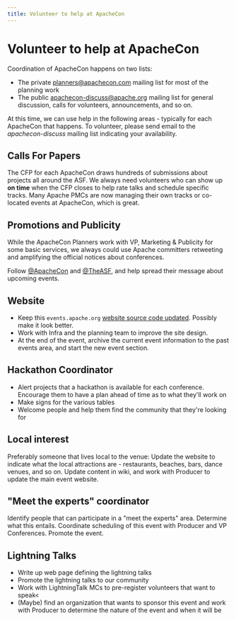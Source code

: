 ```yaml
---
title: Volunteer to help at ApacheCon
---
```


# Volunteer to help at ApacheCon

Coordination of ApacheCon happens on two lists:

 * The private planners@apachecon.com mailing list for most of the
   planning work
 * The public apachecon-discuss@apache.org mailing list for general
   discussion, calls for volunteers, announcements, and so on.

At this time, we can use help in the following areas - typically for each ApacheCon that happens.
 To volunteer, please send email to the *apachecon-discuss* mailing list indicating your availability.

## Calls For Papers

The CFP for each ApacheCon draws hundreds of submissions about projects all
around the ASF.  We always need volunteers who can show up **on time**
when the CFP closes to help rate talks and schedule specific tracks.
Many Apache PMCs are now managing their own tracks or co-located events
at ApacheCon, which is great.

## Promotions and Publicity

While the ApacheCon Planners work with VP, Marketing & Publicity for some
basic services, we always could use Apache committers retweeting and
amplifying the official notices about conferences.

Follow [@ApacheCon](https://twitter.com/apachecon) and [@TheASF](https://twitter.com/apachecon), and help spread their message about upcoming events.

## Website

  * Keep this `events.apache.org` [website source code updated](https://svn.apache.org/repos/asf/concom/site/trunk/content). Possibly make it look better.
  * Work with Infra and the planning team to improve the site design.
  * At the end of the event, archive the current event information to the past events area, and start the new event section.

## Hackathon Coordinator

  * Alert projects that a hackathon is available for each conference. Encourage them to
    have a plan ahead of time as to what they'll work on
  * Make signs for the various tables
  * Welcome people and help them find the community that they're looking for

##  Local interest

Preferably someone that lives local to the venue: Update the website to indicate what the local attractions are - restaurants, beaches, bars, dance venues, and so on. Update content in wiki, and work with Producer to update the main event website.

## "Meet the experts" coordinator

Identify people that can participate in a "meet the experts" area. Determine what this entails. Coordinate scheduling of this event with Producer and VP Conferences. Promote the event.

## Lightning Talks

  * Write up web page defining the lightning talks
  * Promote the lightning talks to our community
  * Work with LightningTalk MCs to pre-register volunteers that want to speak<
  * (Maybe) find an organization that wants to sponsor this event and
    work with Producer to determine the nature of the event and when it will be

